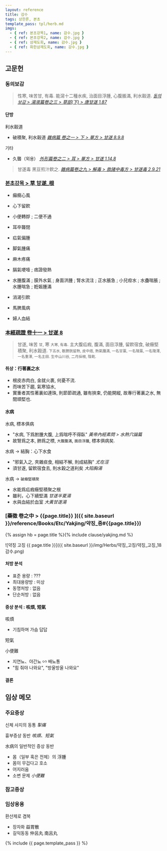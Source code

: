 ```yaml
---
layout: reference
title: 감수
tags: 상한론, 본초
template_pass: tpl/herb.md
imgs:
  - { ref: 본초강목1, name: 감수.jpg }
  - { ref: 본초강목2, name: 감수.jpg }
  - { ref: 삼재도회, name: 감수.jpg }
  - { ref: 화한삼재도회, name: 감수.jpg }
---
```



## 고문헌

### 동의보감

> 性寒, 味苦甘, 有毒. 能瀉十二種水疾, 治面目浮腫, 心腹脹滿, 利水穀道. _[동의보감 > 湯液篇卷之三 > 草部(下) >  唐甘遂 1.87](https://mediclassics.kr/books/8/volume/22/#content_447)_

#### 단방

利水穀道
* 破積聚, 利水穀道 _[雜病篇 卷之一 > 下 > 單方 >  甘遂 8.9.8](https://mediclassics.kr/books/8/volume/9/#content_1090)_

기타
* 久聾（외용） _[外形篇卷之二 > 耳 > 單方 > 甘遂 1.14.8](https://mediclassics.kr/books/8/volume/6/#content_209)_

> 甘遂毒 黑豆煎汁飮之. _[雜病篇卷之九 > 解毒 > 救諸中毒方 > 甘遂毒 2.9.21](https://mediclassics.kr/books/8/volume/17/#content_645)_


### [본초강목 > 草	甘遂_根]()

* 癲癎心風
* 心下留飮
* 小便轉脬 ; 二便不通

* 耳卒聾閉
* 疝氣偏腫
* 脚氣腫痛
* 麻木疼痛

* 膈氣哽噎 ; 痞證發熱
* 水腫腹滿 ; 膜外水氣 ; 身面洪腫 ; 腎水流注 ; 正水脹急 ; 小兒疳水 ; 水蠱喘脹 ; 水腫喘急 ; 姙娠腫滿
* 消渴引飮
* 馬脾風病
* 婦人血結

### [本經疏證 卷十一 > 甘遂 8](https://mediclassics.kr/books/154/volume/11/#content_55)

> 甘遂, 味苦 <small>甘</small>, 寒 <small>大寒, 有毒</small>. 主大腹疝瘕, 腹滿, 面目浮腫, 留飮宿食, 破癥堅積聚, 利水穀道. <small>下五水, 散膀胱留熱, 皮中痞, 熱氣腫滿, 一名甘藁, 一名陵藁, 一名陵澤, 一名重澤, 一名主田. 生中山川谷, 二月採根, 陰乾.</small>


#### 취상：行著裏之水

* 根皮赤肉白, 金就火裹, 何憂不流.
* 而味苦下趨, 氣寒協水,
* 實重者其性著裏如連珠, 則節節疏通, 雖有挾束, 仍能開縱, 故專行著裏之水, 無間頑堅也.

#### 水病

水病, 標本俱病
* "水病, 下爲胕腫大腹, 上爲喘呼不得臥" _黃帝內經素問 > 水熱穴論篇_
* 故腎爲之本, 肺爲之標, `大腹腹滿`, `面目浮腫`, 標本俱病矣.

水病 → 結胸：心下水食
* "邪氣入之, 夾雜痰食, 相結不解, 則成結胸" _尤在涇_
* 須甘遂, 留飮宿食去, 則水穀之道利矣 _大陷胸湯_

水病 → `破癥堅積聚`
* 水能爲疝瘕癥堅積聚之根
* 雖利，心下續堅滿 _甘遂半夏湯_
* 水與血結於血室 _大黃甘遂湯_



### [藥徵 卷之中 > {{page.title}} ]({{ site.baseurl }}/reference/Books/Etc/Yakjing/약징_중#{{page.title}})

{% assign hb = page.title %}{% include clause/yakjing.md %}



![약징 고징 {{ page.title }}]({{ site.baseurl }}/img/Herbs/약징_고징/약징_고징_18감수.png)

#### 처방 분석

* 표준 용량 : ???
* 최대용량방 : 미상
* 동명처방 : 없음
* 단순처방 : 없음

#### 증상 분석 : 咳煩, 短氣

咳煩
* 기침하며 가슴 답답

短氣

小便難
* 지연뇨、야간뇨 ∽ 배뇨통
* "힘 줘야 나와요", "방울방울 나와요"

#### 결론



## 임상 메모

### 주요증상

신체 사지의 동통 _掣痛_

흉부증상 동반 _咳煩、短氣_

水病의 일반적인 증상 동반
* 몸（일부 혹은 전체）의 浮腫
* 몸이 무겁다고 호소
* 어지러움
* 소변 문제 _小便難_

### 참고증상

### 임상응용

환산제로 겸복
* 장자화 益胃散
* 길익동동 仲呂丸 南呂丸


{% include {{ page.template_pass }} %}
